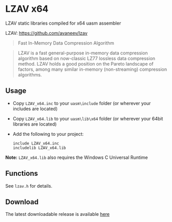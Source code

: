 # LZAV x64

LZAV static libraries compiled for x64 uasm assembler 

LZAV: https://github.com/avaneev/lzav

> Fast In-Memory Data Compression Algorithm

> LZAV is a fast general-purpose in-memory data compression algorithm based on now-classic LZ77 lossless data compression method. LZAV holds a good position on the Pareto landscape of factors, among many similar in-memory (non-streaming) compression algorithms.

## Usage

* Copy `LZAV_x64.inc` to your `uasm\include` folder (or wherever your includes are located)

* Copy `LZAV_x64.lib` to your `uasm\lib\x64` folder (or wherever your 64bit libraries are located)

* Add the following to your project:
  
  ```assembly
  include LZAV_x64.inc
  includelib LZAV_x64.lib
  ```

**Note:** `LZAV_x64.lib` also requires the Windows C Universal Runtime

## Functions

See `lzav.h` for details.

## Download

The latest downloadable release is available [here](https://github.com/mrfearless/libraries/blob/master/releases/LZAV_x64.zip?raw=true)